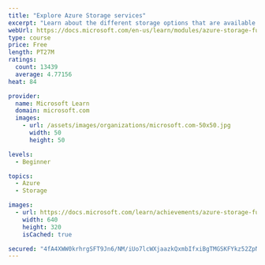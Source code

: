 ```yaml
---
title: "Explore Azure Storage services"
excerpt: "Learn about the different storage options that are available in Azure Storage."
webUrl: https://docs.microsoft.com/en-us/learn/modules/azure-storage-fundamentals/
type: course
price: Free
length: PT27M
ratings:
  count: 13439
  average: 4.77156
heat: 84

provider:
  name: Microsoft Learn
  domain: microsoft.com
  images:
    - url: /assets/images/organizations/microsoft.com-50x50.jpg
      width: 50
      height: 50

levels:
  - Beginner

topics:
  - Azure
  - Storage

images:
  - url: https://docs.microsoft.com/learn/achievements/azure-storage-fundamentals-social.png
    width: 640
    height: 320
    isCached: true

secured: "4fA4XWW0krhrgSFT9Jn6/NM/iUo7lcWXjaazkQxmbIfxiBgTMGSKFYkz52ZpNrZeu9tMp5qW5e1TfRftO0E6i7YfIAb49dsi3UxNVAl9oZXZHbkfBFmqrKMQqC631l3Dji+KMPPzAlFc74brNhZA0AdUAij81UlZWjU9k0JTJpdTm57k60EpWtKSdHJ84y25BptNUXdJ5xoobT2lY0tuARrUVBrig4aw0pYZvcKc2YybVHnoXOtQ3CZ9EDTWtyH/tfQbIxIA87I4jC/4GN9GKSFNAAhbAU4Gr2CUfz/A0GlJlKY+a8GlQguYikuuCBX2GtmnuU6hsdDqeYOHjUvNd9FN1tE8G3VWORQrifH0pNYWHPKca8Ladg6IGFw1RWcgVpECKTbvCHi0s/z5+IoQcBr0HxBmmHYPTTMfyN8NHm94oMxkUujeKs7rZPm0tM1q;mulCr+eGJjDh8dyl7OBPmw=="
---
```


